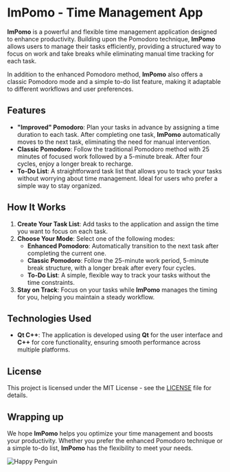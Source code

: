 # ImPomo - Time Management App

**ImPomo** is a powerful and flexible time management application designed to enhance productivity. Building upon the Pomodoro technique, **ImPomo** allows users to manage their tasks efficiently, providing a structured way to focus on work and take breaks while eliminating manual time tracking for each task.

In addition to the enhanced Pomodoro method, **ImPomo** also offers a classic Pomodoro mode and a simple to-do list feature, making it adaptable to different workflows and user preferences.

## Features

- **"Improved" Pomodoro**: Plan your tasks in advance by assigning a time duration to each task. After completing one task, **ImPomo** automatically moves to the next task, eliminating the need for manual intervention.
- **Classic Pomodoro**: Follow the traditional Pomodoro method with 25 minutes of focused work followed by a 5-minute break. After four cycles, enjoy a longer break to recharge.
- **To-Do List**: A straightforward task list that allows you to track your tasks without worrying about time management. Ideal for users who prefer a simple way to stay organized.

## How It Works

1. **Create Your Task List**: Add tasks to the application and assign the time you want to focus on each task.
2. **Choose Your Mode**: Select one of the following modes:
   - **Enhanced Pomodoro**: Automatically transition to the next task after completing the current one.
   - **Classic Pomodoro**: Follow the 25-minute work period, 5-minute break structure, with a longer break after every four cycles.
   - **To-Do List**: A simple, flexible way to track your tasks without the time constraints.
3. **Stay on Track**: Focus on your tasks while **ImPomo** manages the timing for you, helping you maintain a steady workflow.

## Technologies Used

- **Qt C++**: The application is developed using **Qt** for the user interface and **C++** for core functionality, ensuring smooth performance across multiple platforms.

## License

This project is licensed under the MIT License - see the [LICENSE](LICENSE) file for details.

## Wrapping up

We hope **ImPomo** helps you optimize your time management and boosts your productivity. Whether you prefer the enhanced Pomodoro technique or a simple to-do list, **ImPomo** has the flexibility to meet your needs.

![Happy Penguin](https://media2.giphy.com/media/v1.Y2lkPTc5MGI3NjExeHo1djJzeTI0cjRlcG9hdHl2bm8zOGNyaW80ZnE3enJ4bTMweG1qbSZlcD12MV9pbnRlcm5hbF9naWZfYnlfaWQmY3Q9Zw/SrWuKikT3frcM1u4Qg/giphy.gi)
